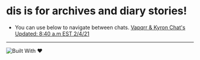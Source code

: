 <style>
foot {
                position: absolute; 
                bottom: 0px; 
  }
</style>
# dis is for archives and diary stories!
* You can use below to navigate between chats.
<a href="chats/vap-kyron.html">Vapqrr & Kyron Chat's Updated: 8:40 a.m EST 2/4/21</a>









<div id="foot">
 <hr>
<img src="https://img.shields.io/badge/Built%20With-%20%E2%9D%A4%20-red" alt="Built With ❤ ">
</div>
